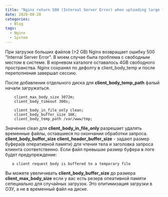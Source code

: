 ```yaml
---
title: "Nginx return 500 (Internal Server Error) when uploading large files"
date: 2020-08-28
categories:
  - Blog
tags:
  - Nginx
  - System
---
```

При загрузке больших файлов  (>2 GB) Nginx возвращает ошибку 500 "Internal Server Error". В моем случае была проблема с свободным местом в системе. В корневом каталоге оставалось 4GB свободного пространства. Nginx сохранял по дефолту в client_body_temp и после переполнения завершал сессию. 

После добавления отдельного диска для  **client_body_temp_path** фалый начали загружаться. 
```
    client_max_body_size 3072m;
    client_body_timeout 300s;

    client_body_in_file_only clean;
    client_body_buffer_size 16K;
    client_body_temp_path /var/www/tmp;
```

Значение clean для **client_body_in_file_only** разрешает удалять временные файлы, оставшиеся по окончании обработки запроса.
**client_body_buffer_size client_header_buffer_size** - задают размер буфера(в оперативной памяти) для чтения тела и заголовка запроса клиента соответственно. Если файл превышае размер буфера в логе будет предупреждение:
```
   a client request body is buffered to a temporary file
```
Вы можете увеличивать  **client_body_buffer_size** до размера **client_max_body_size** если у вас есть резерв опеативной памяти сепециально для случайных загрузок. Это опитимизация загрузки в ОЗУ, а не в временный файл на диске.  
